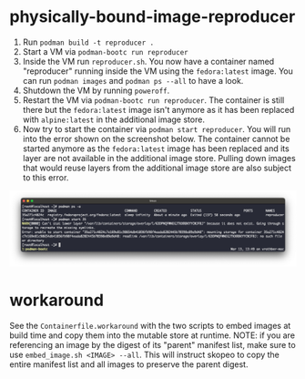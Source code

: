 # physically-bound-image-reproducer

1. Run `podman build -t reproducer .`
2. Start a VM via `podman-bootc run reproducer`
3. Inside the VM run `reproducer.sh`.  You now have a container named "reproducer" running inside the VM using the `fedora:latest` image.  You can run `podman images` and `podman ps --all` to have a look.
4. Shutdown the VM by running `poweroff`.
5. Restart the VM via `podman-bootc run reproducer`.  The container is still there but the `fedora:latest` image isn't anymore as it has been replaced with `alpine:latest` in the additional image store.
6. Now try to start the container via `podman start reproducer`.  You will run into the error shown on the screenshot below.  The container cannot be started anymore as the `fedora:latest` image has been replaced and its layer are not available in the additional image store.  Pulling down images that would reuse layers from the additional image store are also subject to this error.

![error](./error.png)

# workaround

See the `Containerfile.workaround` with the two scripts to embed images at build time and copy them into the mutable store at runtime.
NOTE: if you are referencing an image by the digest of its "parent" manifest list, make sure to use `embed_image.sh <IMAGE> --all`.  This will instruct skopeo to copy the entire manifest list and all images to preserve the parent digest.
